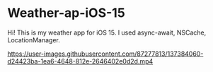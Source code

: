 # Weather-ap-iOS-15
Hi! This is my weather app for iOS 15. I used async-await, NSCache, LocationManager. 


https://user-images.githubusercontent.com/87277813/137384060-d24423ba-1ea6-4648-812e-2646402e0d2d.mp4

